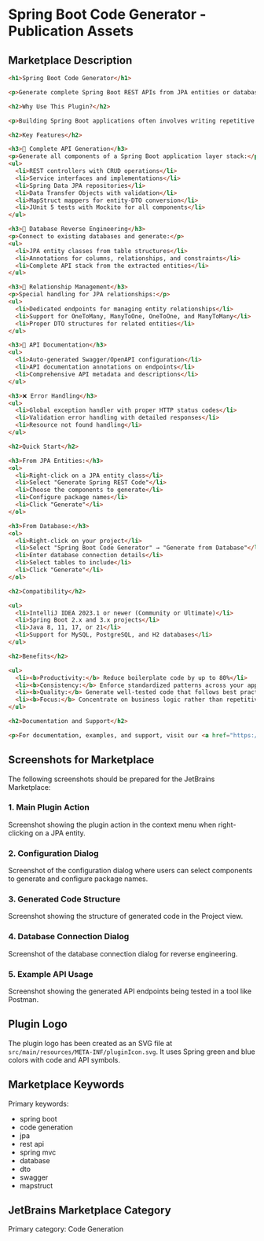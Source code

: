 # Spring Boot Code Generator - Publication Assets

## Marketplace Description

```html
<h1>Spring Boot Code Generator</h1>

<p>Generate complete Spring Boot REST APIs from JPA entities or database schemas with a single click.</p>

<h2>Why Use This Plugin?</h2>

<p>Building Spring Boot applications often involves writing repetitive boilerplate code across multiple layers. This plugin automates the creation of complete API structures following best practices, allowing you to focus on business logic instead of CRUD operations.</p>

<h2>Key Features</h2>

<h3>🚀 Complete API Generation</h3>
<p>Generate all components of a Spring Boot application layer stack:</p>
<ul>
  <li>REST controllers with CRUD operations</li>
  <li>Service interfaces and implementations</li>
  <li>Spring Data JPA repositories</li>
  <li>Data Transfer Objects with validation</li>
  <li>MapStruct mappers for entity-DTO conversion</li>
  <li>JUnit 5 tests with Mockito for all components</li>
</ul>

<h3>🔄 Database Reverse Engineering</h3>
<p>Connect to existing databases and generate:</p>
<ul>
  <li>JPA entity classes from table structures</li>
  <li>Annotations for columns, relationships, and constraints</li>
  <li>Complete API stack from the extracted entities</li>
</ul>

<h3>🔗 Relationship Management</h3>
<p>Special handling for JPA relationships:</p>
<ul>
  <li>Dedicated endpoints for managing entity relationships</li>
  <li>Support for OneToMany, ManyToOne, OneToOne, and ManyToMany</li>
  <li>Proper DTO structures for related entities</li>
</ul>

<h3>📝 API Documentation</h3>
<ul>
  <li>Auto-generated Swagger/OpenAPI configuration</li>
  <li>API documentation annotations on endpoints</li>
  <li>Comprehensive API metadata and descriptions</li>
</ul>

<h3>❌ Error Handling</h3>
<ul>
  <li>Global exception handler with proper HTTP status codes</li>
  <li>Validation error handling with detailed responses</li>
  <li>Resource not found handling</li>
</ul>

<h2>Quick Start</h2>

<h3>From JPA Entities:</h3>
<ol>
  <li>Right-click on a JPA entity class</li>
  <li>Select "Generate Spring REST Code"</li>
  <li>Choose the components to generate</li>
  <li>Configure package names</li>
  <li>Click "Generate"</li>
</ol>

<h3>From Database:</h3>
<ol>
  <li>Right-click on your project</li>
  <li>Select "Spring Boot Code Generator" → "Generate from Database"</li>
  <li>Enter database connection details</li>
  <li>Select tables to include</li>
  <li>Click "Generate"</li>
</ol>

<h2>Compatibility</h2>

<ul>
  <li>IntelliJ IDEA 2023.1 or newer (Community or Ultimate)</li>
  <li>Spring Boot 2.x and 3.x projects</li>
  <li>Java 8, 11, 17, or 21</li>
  <li>Support for MySQL, PostgreSQL, and H2 databases</li>
</ul>

<h2>Benefits</h2>

<ul>
  <li><b>Productivity:</b> Reduce boilerplate code by up to 80%</li>
  <li><b>Consistency:</b> Enforce standardized patterns across your application</li>
  <li><b>Quality:</b> Generate well-tested code that follows best practices</li>
  <li><b>Focus:</b> Concentrate on business logic rather than repetitive CRUD operations</li>
</ul>

<h2>Documentation and Support</h2>

<p>For documentation, examples, and support, visit our <a href="https://github.com/enokdev/spring-api-generator">GitHub repository</a>.</p>
```

## Screenshots for Marketplace

The following screenshots should be prepared for the JetBrains Marketplace:

### 1. Main Plugin Action
Screenshot showing the plugin action in the context menu when right-clicking on a JPA entity.

### 2. Configuration Dialog
Screenshot of the configuration dialog where users can select components to generate and configure package names.

### 3. Generated Code Structure
Screenshot showing the structure of generated code in the Project view.

### 4. Database Connection Dialog
Screenshot of the database connection dialog for reverse engineering.

### 5. Example API Usage
Screenshot showing the generated API endpoints being tested in a tool like Postman.

## Plugin Logo

The plugin logo has been created as an SVG file at `src/main/resources/META-INF/pluginIcon.svg`. It uses Spring green and blue colors with code and API symbols.

## Marketplace Keywords

Primary keywords:
- spring boot
- code generation
- jpa
- rest api
- spring mvc
- database
- dto
- swagger
- mapstruct

## JetBrains Marketplace Category

Primary category: Code Generation
